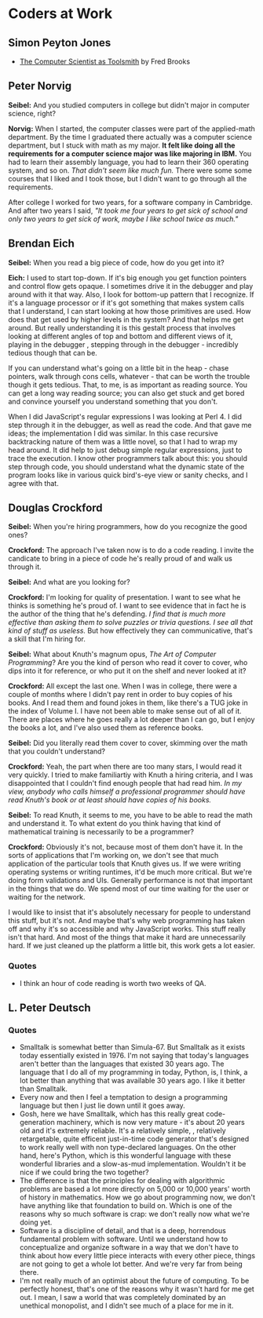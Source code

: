 # Coders at Work

## Simon Peyton Jones

* [The Computer Scientist as Toolsmith][toolsmith] by Fred Brooks

[toolsmith]: http://www.cs.unc.edu/~brooks/Toolsmith-CACM.pdf

## Peter Norvig

**Seibel:** And you studied computers in college but didn't major in computer
science, right?

**Norvig:** When I started, the computer classes were part of the applied-math
department. By the time I graduated there actually was a computer science
department, but I stuck with math as my major. **It felt like doing all the
requirements for a computer science major was like majoring in IBM.** You had
to learn their assembly language, you had to learn their 360 operating system,
and so on. *That didn't seem like much fun.* There were some some courses that
I liked and I took those, but I didn't want to go through all the requirements.

After college I worked for two years, for a software company in Cambridge. And
after two years I said, *"It took me four years to get sick of school and only
two years to get sick of work, maybe I like school twice as much."*

## Brendan Eich

**Seibel:** When you read a big piece of code, how do you get into it?

**Eich:** I used to start top-down. If it's big enough you get function
pointers and control flow gets opaque. I sometimes drive it in the debugger
and play around with it that way. Also, I look for bottom-up pattern that I
recognize. If it's a language processor or if it's got something that makes
system calls that I understand, I can start looking at how those primitives
are used. How does that get used by higher levels in the system? And that
helps me get around. But really understanding it is this gestalt process that
involves looking at different angles of top and bottom and different views of
it, playing in the debugger , stepping through in the debugger - incredibly
tedious though that can be.

If you can understand what's going on a little bit in the heap - chase
pointers, walk through cons cells, whatever - that can be worth the trouble
though it gets tedious. That, to me, is as important as reading source. You
can get a long way reading source; you can also get stuck and get bored and
convince yourself you understand something that you don't.

When I did JavaScript's regular expressions I was looking at Perl 4. I did
step through it in the debugger, as well as read the code. And that gave me
ideas; the implementation I did was similar. In this case recursive
backtracking nature of them was a little novel, so that I had to wrap my head
around. It did help to just debug simple regular expressions, just to trace
the execution. I know other programmers talk about this: you should step
through code, you should understand what the dynamic state of the program
looks like in various quick bird's-eye view or sanity checks, and I agree with
that.

## Douglas Crockford

**Seibel:** When you're hiring programmers, how do you recognize the good ones?

**Crockford:** The approach I've taken now is to do a code reading. I invite
the candicate to bring in a piece of code he's really proud of and walk us
through it.

**Seibel:** And what are you looking for?

**Crockford:** I'm looking for quality of presentation. I want to see what he
thinks is something he's proud of. I want to see evidence that in fact he is
the author of the thing that he's defending. *I find that is much more
effective than asking them to solve puzzles or trivia questions. I see all that
kind of stuff as useless.* But how effectively they can communicative, that's
a skill that I'm hiring for.

**Seibel:** What about Knuth's magnum opus, *The Art of Computer Programming*?
Are you the kind of person who read it cover to cover, who dips into it for
reference, or who put it on the shelf and never looked at it?

**Crockford:** All except the last one. When I was in college, there were a
couple of months where I didn't pay rent in order to buy copies of his books.
And I read them and found jokes in them, like there's a TUG joke in the index
of Volume I. I have not been able to make sense out of all of it. There are
places where he goes really a lot deeper than I can go, but I enjoy the books
a lot, and I've also used them as reference books.

**Seibel:** Did you literally read them cover to cover, skimming over the math
that you couldn't understand?

**Crockford:** Yeah, the part when there are too many stars, I would read it
very quickly. I tried to make familiartiy with Knuth a hiring criteria, and
I was disappointed that I couldn't find enough people that had read him. *In my
view, anybody who calls himself a professional programmer should have read
Knuth's book or at least should have copies of his books.*

**Seibel:** To read Knuth, it seems to me, you have to be able to read the math
and understand it. To what extent do you think having that kind of mathematical
training is necessarily to be a programmer?

**Crockford:** Obviously it's not, because most of them don't have it. In the
sorts of applications that I'm working on, we don't see that much application
of the particular tools that Knuth gives us. If we were writing operating
systems or writing runtimes, it'd be much more critical. But we're doing form
validations and UIs. Generally performance is not that important in the things
that we do. We spend most of our time waiting for the user or waiting for the
network.

I would like to insist that it's absolutely necessary for people to understand
this stuff, but it's not. And maybe that's why web programming has taken off
and why it's so accessible and why JavaScript works. This stuff really isn't
that hard. And most of the things that make it hard are unnecessarily hard. If
we just cleaned up the platform a little bit, this work gets a lot easier.

### Quotes

* I think an hour of code reading is worth two weeks of QA.


## L. Peter Deutsch

### Quotes

* Smalltalk is somewhat better than Simula-67. But Smalltalk as it exists today
  essentially existed in 1976. I'm not saying that today's languages aren't
  better than the languages that existed 30 years ago. The language that I do
  all of my programming in today, Python, is, I think, a lot better than
  anything that was available 30 years ago. I like it better than Smalltalk.
* Every now and then I feel a temptation to design a programming language but
  then I just lie down until it goes away.
* Gosh,  here we have Smalltalk, which has this really great code-generation
  machinery, which is now very mature - it's about 20 years old and it's
  extremely reliable. It's a relatively simple, ,  relatively retargetable,
  quite efficent just-in-time code generator that's designed to work really
  well with non type-declared languages. On the other hand, here's Python,
  which is this wonderful language with these wonderful libraries and a
  slow-as-mud implementation. Wouldn't it be nice if we could bring the two
  together?
* The difference is that the principles for dealing with algorithmic
  problems are based a lot more directly on 5,000 or 10,000 years' worth of
  history in mathematics. How we go about programming now, we don't have
  anything like that foundation to build on. Which is one of the reasons why so
  much software is crap: we don't really now what we're doing yet.
* Software is a discipline of detail, and that is a deep, horrendous fundamental
  problem with software. Until we understand how to conceptualize and organize
  software in a way that we don't have to think about how every little piece
  interacts with every other piece, things are not going to get a whole lot
  better. And we're very far from being there.
* I'm not really much of an optimist about the future of computing. To be
  perfectly honest, that's one of the reasons why it wasn't hard for me get out.
  I mean, I saw a world that was completely dominated by an unethical monopolist,
  and I didn't see much of a place for me in it.
